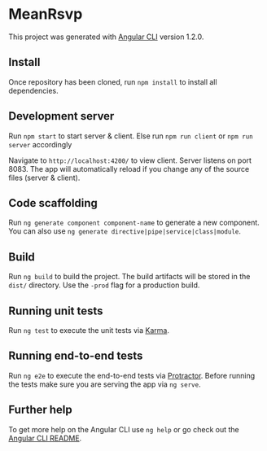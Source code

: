 # MeanRsvp

This project was generated with [Angular CLI](https://github.com/angular/angular-cli) version 1.2.0.

 ## Install

Once repository has been cloned, run `npm install` to install all dependencies.

## Development server

Run `npm start` to start server & client. Else run `npm run client` or `npm run server` accordingly

Navigate to `http://localhost:4200/` to view client. Server listens on port 8083. The app will automatically reload if you change any of the source files (server & client).

## Code scaffolding

Run `ng generate component component-name` to generate a new component. You can also use `ng generate directive|pipe|service|class|module`.

## Build

Run `ng build` to build the project. The build artifacts will be stored in the `dist/` directory. Use the `-prod` flag for a production build.

## Running unit tests

Run `ng test` to execute the unit tests via [Karma](https://karma-runner.github.io).

## Running end-to-end tests

Run `ng e2e` to execute the end-to-end tests via [Protractor](http://www.protractortest.org/).
Before running the tests make sure you are serving the app via `ng serve`.

## Further help

To get more help on the Angular CLI use `ng help` or go check out the [Angular CLI README](https://github.com/angular/angular-cli/blob/master/README.md).
